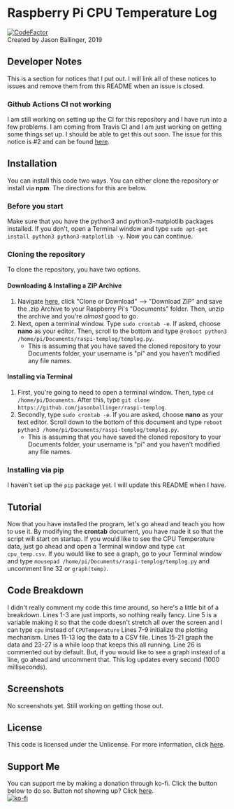 # Raspberry Pi CPU Temperature Log
[![CodeFactor](https://www.codefactor.io/repository/github/jasonballinger/raspi-templog/badge/master)](https://www.codefactor.io/repository/github/jasonballinger/raspi-templog/overview/master)
<br>Created by Jason Ballinger, 2019
## Developer Notes
This is a section for notices that I put out. I will link all of these notices to issues and remove them from this README when an issue is closed.
### Github Actions CI not working
I am still working on setting up the CI for this repository and I have run into a few problems. I am coming from Travis CI and I am just working on getting some things set up. I should be able to get this out soon. The issue for this notice is #2 and can be found [here](https://github.com/jasonballinger/raspi-templog/issues/2).
## Installation
You can install this code two ways. You can either clone the repository or install via **npm**. The directions for this are below.
### Before you start
Make sure that you have the python3 and python3-matplotlib packages installed. If you don't, open a Terminal window and type ```sudo apt-get install python3 python3-matplotlib -y```. Now you can continue.
### Cloning the repository
To clone the repository, you have two options.
#### Downloading & Installing a ZIP Archive
1. Navigate [here](https://github.com/jasonballinger/raspi-templog), click "Clone or Download" --> "Download ZIP" and save the .zip Archive to your Raspberry Pi's "Documents" folder. Then, unzip the archive and you're *almost* good to go.
2. Next, open a terminal window. Type ```sudo crontab -e```. If asked, choose **nano** as your editor. Then, scroll to the bottom and type ```@reboot python3 /home/pi/Documents/raspi-templog/templog.py```.
    * This is assuming that you have saved the cloned repository to your Documents folder, your username is "pi" and you haven't modified any file names.
#### Installing via Terminal
1. First, you're going to need to open a terminal window. Then, type ```cd /home/pi/Documents```. After this, type ```git clone https://github.com/jasonballinger/raspi-templog```.
2. Secondly, type ```sudo crontab -e```. If you are asked, choose **nano** as your text editor. Scroll down to the bottom of this document and type ```reboot python3 /home/pi/Documents/raspi-templog/templog.py```.
    * This is assuming that you have saved the cloned repository to your Documents folder, your username is "pi" and you haven't modified any file names.
### Installing via pip
I haven't set up the ```pip``` package yet. I will update this README when I have.
## Tutorial
Now that you have installed the program, let's go ahead and teach you how to use it. By modifying the **crontab** document, you have made it so that the script will start on startup. If you would like to see the CPU Temperature data, just go ahead and open a Terminal window and type ```cat cpu_temp.csv```. If you would like to see a graph, go to your Terminal window and type ```mousepad /home/pi/Documents/raspi-templog/templog.py``` and uncomment line 32 or ```graph(temp)```.
## Code Breakdown
I didn't really comment my code this time around, so here's a little bit of a breakdown. Lines 1-3 are just imports, so nothing really fancy. Line 5 is a variable making it so that the code doesn't stretch all over the screen and I can type ```cpu``` instead of ```CPUTemperature``` Lines 7-9 initialize the plotting mechanism. Lines 11-13 log the data to a CSV file. Lines 15-21 graph the data and 23-27 is a while loop that keeps this all running. Line 26 is commented out by default. But, if you would like to see a graph instead of a line, go ahead and uncomment that. This log updates every second (1000 milliseconds).
## Screenshots
No screenshots yet. Still working on getting those out.
## License
This code is licensed under the Unlicense. For more information, click [here](https://github.com/jasonballinger/raspi-templog/blob/master/LICENSE).
## Support Me
You can support me by making a donation through ko-fi. Click the button below to do so. Button not showing up? Click [here]().
<br>[![ko-fi](https://www.ko-fi.com/img/githubbutton_sm.svg)](https://ko-fi.com/I2I3WLST)
